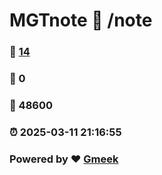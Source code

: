 # MGTnote :link: /note 
### :page_facing_up: [14](/note/tag.html) 
### :speech_balloon: 0 
### :hibiscus: 48600 
### :alarm_clock: 2025-03-11 21:16:55 
### Powered by :heart: [Gmeek](https://github.com/Meekdai/Gmeek)
